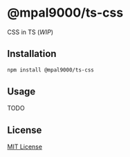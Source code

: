 # @mpal9000/ts-css

CSS in TS (_WIP_)

## Installation

```sh
npm install @mpal9000/ts-css
```

## Usage

TODO

## License

[MIT License](./LICENSE)
